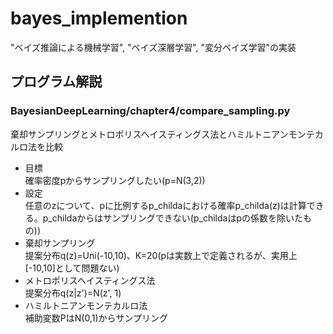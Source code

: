 # bayes_implemention
"ベイズ推論による機械学習", "ベイズ深層学習", "変分ベイズ学習"の実装

## プログラム解説
### BayesianDeepLearning/chapter4/compare_sampling.py
棄却サンプリングとメトロポリスヘイスティングス法とハミルトニアンモンテカルロ法を比較  
* 目標  
確率密度pからサンプリングしたい(p=N(3,2))  
* 設定  
任意のzについて、pに比例するp_childaにおける確率p_childa(z)は計算できる。p_childaからはサンプリングできない(p_childaはpの係数を除いたもの))
* 棄却サンプリング  
提案分布q(z)=Uni(-10,10)、K=20(pは実数上で定義されるが、実用上\[-10,10\]として問題ない)
* メトロポリスヘイスティングス法  
提案分布q(z|z')=N(z', 1)
* ハミルトニアンモンテカルロ法  
補助変数PはN(0,1)からサンプリング
